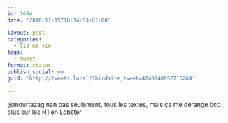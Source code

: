 ```yaml
---
id: 1694
date: '2010-11-15T18:34:53+01:00'

layout: post
categories:
  - Vis ma vie
tags:
  - tweet
format: status
publish_social: no
guid: 'http://tweets.local/?birdsite_tweet=4240940952715264'

---
```


@mourtazag nan pas seulement, tous les textes, mais ça me dérange bcp plus sur les H1 en Lobster